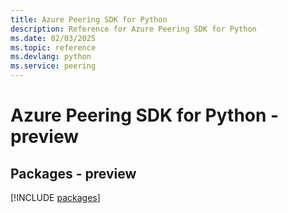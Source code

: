 ```yaml
---
title: Azure Peering SDK for Python
description: Reference for Azure Peering SDK for Python
ms.date: 02/03/2025
ms.topic: reference
ms.devlang: python
ms.service: peering
---
```

# Azure Peering SDK for Python - preview
## Packages - preview
[!INCLUDE [packages](peering-index.md)]